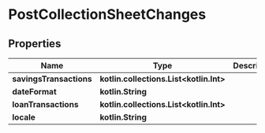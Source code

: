 
# PostCollectionSheetChanges

## Properties
| Name | Type | Description | Notes |
| ------------ | ------------- | ------------- | ------------- |
| **savingsTransactions** | **kotlin.collections.List&lt;kotlin.Int&gt;** |  |  [optional] |
| **dateFormat** | **kotlin.String** |  |  [optional] |
| **loanTransactions** | **kotlin.collections.List&lt;kotlin.Int&gt;** |  |  [optional] |
| **locale** | **kotlin.String** |  |  [optional] |



